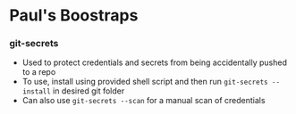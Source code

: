 # Paul's Boostraps

### git-secrets

* Used to protect credentials and secrets from being accidentally pushed to a repo
* To use, install using provided shell script and then run `git-secrets --install` in desired git folder
* Can also use `git-secrets --scan` for a manual scan of credentials
